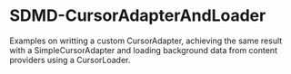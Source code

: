 # SDMD-CursorAdapterAndLoader

Examples on writting a custom CursorAdapter, achieving the same result with a SimpleCursorAdapter and loading background data from content providers using a CursorLoader.

